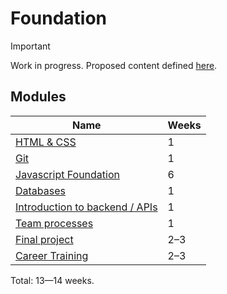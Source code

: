 # Foundation

> [!IMPORTANT]
> Work in progress. Proposed content defined [here](https://docs.google.com/document/d/151MLm-8WA6jSk0-9JhBTuG1xZ9Fo9HRLplJx6Bhps6A/edit?tab=t.0).

## Modules

| Name                                                       | Weeks |
| ---------------------------------------------------------- | ----- |
| [HTML & CSS](./html-css)                                   | 1     |
| [Git](./git)                              | 1     |
| [Javascript Foundation](./javascript-foundation/README.md) | 6     |
| [Databases](./databases/)                                  | 1     |
| [Introduction to backend / APIs](./intro-to-backend/)      | 1     |
| [Team processes](./team-processes-intro)                        | 1     |
| [Final project](./final-project/)                          | 2–3   |
| [Career Training](./career-training/)                          | 2–3   |

Total: 13—14 weeks.
